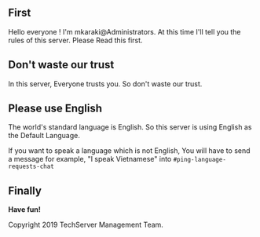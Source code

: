 ## First
Hello everyone ! I'm mkaraki@Administrators.
At this time I'll tell you the rules of this server.
Please Read this first.

## Don't  waste our trust
In this server, Everyone trusts you.
So don't waste our trust.

## Please use English
The world's standard language is English. 
So this server is using English as the Default Language.

If you want to speak a language which is not English, You will have to send a message for example, "I speak Vietnamese" into `#ping-language-requests-chat`

## Finally
**Have fun!**

Copyright 2019 TechServer Management Team.

